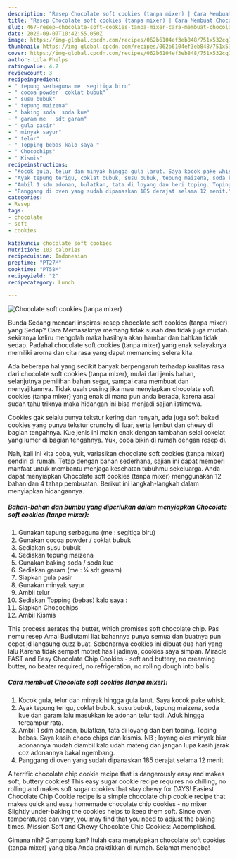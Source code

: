 ```yaml
---
description: "Resep Chocolate soft cookies (tanpa mixer) | Cara Membuat Chocolate soft cookies (tanpa mixer) Yang Enak Dan Mudah"
title: "Resep Chocolate soft cookies (tanpa mixer) | Cara Membuat Chocolate soft cookies (tanpa mixer) Yang Enak Dan Mudah"
slug: 467-resep-chocolate-soft-cookies-tanpa-mixer-cara-membuat-chocolate-soft-cookies-tanpa-mixer-yang-enak-dan-mudah
date: 2020-09-07T10:42:55.050Z
image: https://img-global.cpcdn.com/recipes/062b6104ef3eb848/751x532cq70/chocolate-soft-cookies-tanpa-mixer-foto-resep-utama.jpg
thumbnail: https://img-global.cpcdn.com/recipes/062b6104ef3eb848/751x532cq70/chocolate-soft-cookies-tanpa-mixer-foto-resep-utama.jpg
cover: https://img-global.cpcdn.com/recipes/062b6104ef3eb848/751x532cq70/chocolate-soft-cookies-tanpa-mixer-foto-resep-utama.jpg
author: Lola Phelps
ratingvalue: 4.7
reviewcount: 3
recipeingredient:
- " tepung serbaguna me  segitiga biru"
- " cocoa powder  coklat bubuk"
- " susu bubuk"
- " tepung maizena"
- " baking soda  soda kue"
- " garam me   sdt garam"
- " gula pasir"
- " minyak sayur"
- " telur"
- " Topping bebas kalo saya "
- " Chocochips"
- " Kismis"
recipeinstructions:
- "Kocok gula, telur dan minyak hingga gula larut. Saya kocok pake whisk."
- "Ayak tepung terigu, coklat bubuk, susu bubuk, tepung maizena, soda kue dan garam lalu masukkan ke adonan telur tadi. Aduk hingga tercampur rata."
- "Ambil 1 sdm adonan, bulatkan, tata di loyang dan beri toping. Toping bebas. Saya kasih choco chips dan kismis. NB ; loyang oles minyak biar adonannya mudah diambil kalo udah mateng dan jangan lupa kasih jarak coz adonannya bakal ngembang."
- "Panggang di oven yang sudah dipanaskan 185 derajat selama 12 menit."
categories:
- Resep
tags:
- chocolate
- soft
- cookies

katakunci: chocolate soft cookies 
nutrition: 103 calories
recipecuisine: Indonesian
preptime: "PT27M"
cooktime: "PT58M"
recipeyield: "2"
recipecategory: Lunch

---
```



![Chocolate soft cookies (tanpa mixer)](https://img-global.cpcdn.com/recipes/062b6104ef3eb848/751x532cq70/chocolate-soft-cookies-tanpa-mixer-foto-resep-utama.jpg)

Bunda Sedang mencari inspirasi resep chocolate soft cookies (tanpa mixer) yang Sedap? Cara Memasaknya memang tidak susah dan tidak juga mudah. sekiranya keliru mengolah maka hasilnya akan hambar dan bahkan tidak sedap. Padahal chocolate soft cookies (tanpa mixer) yang enak selayaknya memiliki aroma dan cita rasa yang dapat memancing selera kita.

Ada beberapa hal yang sedikit banyak berpengaruh terhadap kualitas rasa dari chocolate soft cookies (tanpa mixer), mulai dari jenis bahan, selanjutnya pemilihan bahan segar, sampai cara membuat dan menyajikannya. Tidak usah pusing jika mau menyiapkan chocolate soft cookies (tanpa mixer) yang enak di mana pun anda berada, karena asal sudah tahu triknya maka hidangan ini bisa menjadi sajian istimewa.

Cookies gak selalu punya tekstur kering dan renyah, ada juga soft baked cookies yang punya tekstur crunchy di luar, serta lembut dan chewy di bagian tengahnya. Kue jenis ini makin enak dengan tambahan selai cokelat yang lumer di bagian tengahnya. Yuk, coba bikin di rumah dengan resep di.


Nah, kali ini kita coba, yuk, variasikan chocolate soft cookies (tanpa mixer) sendiri di rumah. Tetap dengan bahan sederhana, sajian ini dapat memberi manfaat untuk membantu menjaga kesehatan tubuhmu sekeluarga. Anda dapat menyiapkan Chocolate soft cookies (tanpa mixer) menggunakan 12 bahan dan 4 tahap pembuatan. Berikut ini langkah-langkah dalam menyiapkan hidangannya.

<!--inarticleads1-->

##### Bahan-bahan dan bumbu yang diperlukan dalam menyiapkan Chocolate soft cookies (tanpa mixer):

1. Gunakan  tepung serbaguna (me : segitiga biru)
1. Gunakan  cocoa powder / coklat bubuk
1. Sediakan  susu bubuk
1. Sediakan  tepung maizena
1. Gunakan  baking soda / soda kue
1. Sediakan  garam (me : ¼ sdt garam)
1. Siapkan  gula pasir
1. Gunakan  minyak sayur
1. Ambil  telur
1. Sediakan  Topping (bebas) kalo saya :
1. Siapkan  Chocochips
1. Ambil  Kismis


This process aerates the butter, which promises soft chocolate chip. Pas nemu resep Amai Budiutami liat bahannya punya semua dan buatnya pun cepet jd langsung cuzz buat. Sebenarnya cookies ini dibuat dua hari yang lalu Karena tidak sempat motret hasil jadinya, cookies saya simpan. Miracle FAST and Easy Chocolate Chip Cookies - soft and buttery, no creaming butter, no beater required, no refrigeration, no rolling dough into balls. 

<!--inarticleads2-->

##### Cara membuat Chocolate soft cookies (tanpa mixer):

1. Kocok gula, telur dan minyak hingga gula larut. Saya kocok pake whisk.
1. Ayak tepung terigu, coklat bubuk, susu bubuk, tepung maizena, soda kue dan garam lalu masukkan ke adonan telur tadi. Aduk hingga tercampur rata.
1. Ambil 1 sdm adonan, bulatkan, tata di loyang dan beri toping. Toping bebas. Saya kasih choco chips dan kismis. NB ; loyang oles minyak biar adonannya mudah diambil kalo udah mateng dan jangan lupa kasih jarak coz adonannya bakal ngembang.
1. Panggang di oven yang sudah dipanaskan 185 derajat selama 12 menit.


A terrific chocolate chip cookie recipe that is dangerously easy and makes soft, buttery cookies! This easy sugar cookie recipe requires no chilling, no rolling and makes soft sugar cookies that stay chewy for DAYS! Easiest Chocolate Chip Cookie recipe is a simple chocolate chip cookie recipe that makes quick and easy homemade chocolate chip cookies - no mixer Slightly under-baking the cookies helps to keep them soft. Since oven temperatures can vary, you may find that you need to adjust the baking times. Mission Soft and Chewy Chocolate Chip Cookies: Accomplished. 

Gimana nih? Gampang kan? Itulah cara menyiapkan chocolate soft cookies (tanpa mixer) yang bisa Anda praktikkan di rumah. Selamat mencoba!
